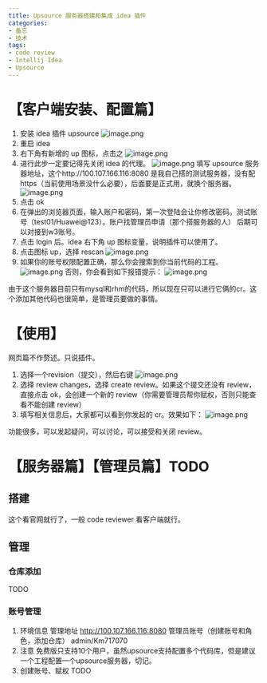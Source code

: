 ```yaml
---
title: Upsource 服务器搭建和集成 idea 插件
categories:
- 备忘
- 技术
tags: 
- code review
- Intellij Idea
- Upsource
---
```


【客户端安装、配置篇】
====
1. 安装 idea 插件 upsource
![image.png](http://rnd-isourceb.huawei.com/images/SZ/20181217/d204895d-7b94-4efc-84ff-159235e11510/image.png)
2. 重启 idea
3. 右下角有新增的 up 图标，点击之
![image.png](http://rnd-isourceb.huawei.com/images/SZ/20181217/671d58af-7fdc-453a-a7fa-bae3cdb4ff03/image.png)
4. 进行此步一定要记得先关闭 idea 的代理。
![image.png](http://rnd-isourceb.huawei.com/images/SZ/20181217/e28d8253-df71-4dbf-b91b-e879a9776b24/image.png)
填写 upsource 服务器地址，这个http://100.107.166.116:8080 是我自己搭的测试服务器，没有配 https（当前使用场景没什么必要），后面要是正式用，就换个服务器。
![image.png](http://rnd-isourceb.huawei.com/images/SZ/20181217/3e075f79-2731-42a8-ba80-8047cb8f021b/image.png)
5. 点击 ok
6. 在弹出的浏览器页面，输入账户和密码，第一次登陆会让你修改密码。测试账号（test01/Huawei@123）。账户找管理员申请（那个搭服务器的人）
    后期可以对接到w3账号。
7. 点击 login 后。idea 右下角 up 图标变量，说明插件可以使用了。
8. 点击图标 up，选择 rescan
![image.png](http://rnd-isourceb.huawei.com/images/SZ/20181217/9018ffa9-1e45-4671-9adb-f38a45a9d482/image.png)
9. 如果你的账号权限配置正确，那么你会搜索到你当前代码的工程。
![image.png](http://rnd-isourceb.huawei.com/images/SZ/20181217/b70747bc-a7a2-4ecc-9f84-d18d889d4cda/image.png)
否则，你会看到如下报错提示：
![image.png](http://rnd-isourceb.huawei.com/images/SZ/20181217/edf82633-2e88-41ae-8097-f1e7fcca46e3/image.png)

由于这个服务器目前只有mysql和rhm的代码，所以现在只可以进行它俩的cr。这个添加其他代码也很简单，是管理员要做的事情。

【使用】
====
网页篇不作赘述。只说插件。
1. 选择一个revision（提交），然后右键
![image.png](http://rnd-isourceb.huawei.com/images/SZ/20181217/ce748b54-6a64-4bad-aadb-d0ec46da28f2/image.png)
2. 选择 review changes，选择 create review。如果这个提交还没有 review，直接点击 ok，会创建一个新的 review（你需要管理员帮你赋权，否则只能查看不能创建 review）
3. 填写相关信息后，大家都可以看到你发起的 cr。效果如下：
![image.png](http://rnd-isourceb.huawei.com/images/SZ/20181217/eb1477b4-68a9-47d1-a809-6d3b28feae1c/image.png)


功能很多，可以发起疑问，可以讨论，可以接受和关闭 review。

【服务器篇】【管理员篇】TODO
====

搭建
----
这个看官网就行了，一般 code reviewer 看客户端就行。

管理
----

### 仓库添加
TODO
### 账号管理
1. 环境信息
管理地址
http://100.107.166.116:8080
管理员账号（创建账号和角色，添加仓库） admin/Km717070
2. 注意
免费版只支持10个用户，虽然upsource支持配置多个代码库，但是建议一个工程配置一个upsource服务器，切记。
3. 创建账号、赋权
TODO

